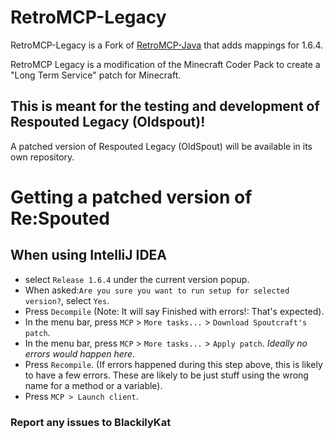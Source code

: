# RetroMCP-Legacy

RetroMCP-Legacy is a Fork of [RetroMCP-Java](https://github.com/MCPHackers/RetroMCP-Java) that adds mappings for 1.6.4.

RetroMCP Legacy is a modification of the Minecraft Coder Pack to create a "Long Term Service" patch for Minecraft.


## This is meant for the testing and development of Respouted Legacy (Oldspout)!

A patched version of Respouted Legacy (OldSpout) will be available in its own repository.

# Getting a patched version of Re:Spouted

## When using **IntelliJ IDEA**

- select `Release 1.6.4` under the current version popup.
- When asked:`Are you sure you want to run setup for selected version?`, select `Yes`.
- Press `Decompile` (Note: It will say Finished with errors!: That's expected).
- In the menu bar, press `MCP` > `More tasks...` >  `Download Spoutcraft's patch`.
- In the menu bar, press `MCP` > `More tasks...` >  `Apply patch`. *Ideally no errors would happen here*.
- Press `Recompile`. (If errors happened during this step above, this is likely to have a few errors. These are likely to be just stuff using the wrong name for a method or a variable).
- Press `MCP > Launch client`.

### Report any issues to BlackilyKat


